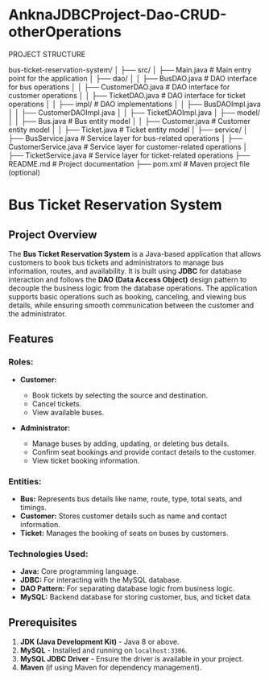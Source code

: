# AnknaJDBCProject-Dao-CRUD-otherOperations

PROJECT STRUCTURE

bus-ticket-reservation-system/
│
├── src/
│   ├── Main.java                        # Main entry point for the application
│   ├── dao/
│   │   ├── BusDAO.java                  # DAO interface for bus operations
│   │   ├── CustomerDAO.java             # DAO interface for customer operations
│   │   ├── TicketDAO.java               # DAO interface for ticket operations
│   │   ├── impl/                        # DAO implementations
│   │       ├── BusDAOImpl.java
│   │       ├── CustomerDAOImpl.java
│   │       ├── TicketDAOImpl.java
│   ├── model/
│   │   ├── Bus.java                     # Bus entity model
│   │   ├── Customer.java                # Customer entity model
│   │   ├── Ticket.java                  # Ticket entity model
│   ├── service/
│       ├── BusService.java              # Service layer for bus-related operations
│       ├── CustomerService.java         # Service layer for customer-related operations
│       ├── TicketService.java           # Service layer for ticket-related operations
├── README.md                            # Project documentation
├── pom.xml                              # Maven project file (optional)



# Bus Ticket Reservation System

## Project Overview

The **Bus Ticket Reservation System** is a Java-based application that allows customers to book bus tickets and administrators to manage bus information, routes, and availability. It is built using **JDBC** for database interaction and follows the **DAO (Data Access Object)** design pattern to decouple the business logic from the database operations. The application supports basic operations such as booking, canceling, and viewing bus details, while ensuring smooth communication between the customer and the administrator.

## Features

### Roles:
- **Customer:**
  - Book tickets by selecting the source and destination.
  - Cancel tickets.
  - View available buses.
  
- **Administrator:**
  - Manage buses by adding, updating, or deleting bus details.
  - Confirm seat bookings and provide contact details to the customer.
  - View ticket booking information.

### Entities:
- **Bus:** Represents bus details like name, route, type, total seats, and timings.
- **Customer:** Stores customer details such as name and contact information.
- **Ticket:** Manages the booking of seats on buses by customers.

### Technologies Used:
- **Java:** Core programming language.
- **JDBC:** For interacting with the MySQL database.
- **DAO Pattern:** For separating database logic from business logic.
- **MySQL:** Backend database for storing customer, bus, and ticket data.

## Prerequisites

1. **JDK (Java Development Kit)** - Java 8 or above.
2. **MySQL** - Installed and running on `localhost:3306`.
3. **MySQL JDBC Driver** - Ensure the driver is available in your project.
4. **Maven** (if using Maven for dependency management).
